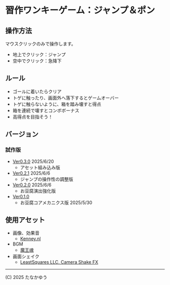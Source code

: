 # 習作ワンキーゲーム：ジャンプ＆ポン

## 操作方法

マウスクリックのみで操作します。

- 地上でクリック：ジャンプ
- 空中でクリック：急降下

## ルール

- ゴールに着いたらクリア
- トゲに触ったり、画面外へ落下するとゲームオーバー
- トゲに触らないように、箱を踏み壊すと得点
- 箱を連続で壊すとコンボボーナス
- 高得点を目指そう！


## バージョン

### 試作版

- [Ver0.3.0](ver030/index.html) 2025/6/20
  - アセット組み込み版
- [Ver0.2.1](ver021/index.html) 2025/6/6
  - ジャンプの操作性の調整版
- [Ver0.2.0](ver020/index.html) 2025/6/6
  - お豆腐演出強化版
- [Ver0.1.0](ver010/index.html)
  - お豆腐コアメカニクス版 2025/5/30


## 使用アセット

- 画像、効果音
  - [Kenney.nl](https://kenney.nl/)
- BGM
  - [魔王魂](https://maou.audio/)
- 画面シェイク
  - [LeastSquares LLC. Camera Shake FX](https://assetstore.unity.com/packages/tools/particles-effects/camera-shake-fx-146554)



---

(C) 2025 たなかゆう

